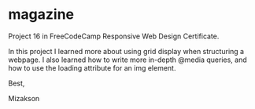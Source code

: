 # magazine

Project 16 in FreeCodeCamp Responsive Web Design Certificate.

In this project I learned more about using grid display when structuring a webpage. 
I also learned how to write more in-depth @media queries, and how to use the loading attribute for an img element.

Best,

Mizakson